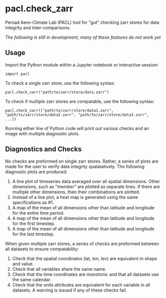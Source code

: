 # pacl.check_zarr
Persad Aero-Climate Lab (PACL) tool for "gut" checking zarr stores for data integrity and inter-comparisons.

*The following is still in development, many of these features do not work yet*

## Usage
Import the Python module within a Jupyter notebook or interactive session:
```
import pacl
```
To check a single zarr store, use the following syntax:
```
pacl.check_zarr("path/to/zarr/store/data.zarr")
```

To check if multiple zarr stores are compatable, use the following syntax:
```
pacl.check_zarr(["path/to/zarr/store/data1.zarr", "path/to/zarr/store/data2.zarr", "path/to/zarr/store/data3.zarr", ...])
```

Running either line of Python code will print out various checks and an image with multiple diagnostic plots.

## Diagnostics and Checks
No checks are preformed on single zarr stores. Rather, a series of plots are made for the user to verify data integrity qualatatively. The following diagnostic plots are produced:
1. A line plot of timeseries data averaged over all spatial dimensions. Other dimensions, such as "member" are plotted as separate lines. If there are multiple other dimensions, then their combinations are plotted.
2. Instead of a line plot, a heat map is generated using the same specifications as #1.
3. A map of the mean of all dimensions other than latitude and longitude for the entire time period.
4. A map of the mean of all dimensions other than latitude and longitude for the first timestep.
5. A map of the mean of all dimensions other than latitude and longitude for the last timestep.

When given multiple zarr stores, a series of checks are preformed between all datasets to ensure compatability:
1. Check that the spatial coordinates (lat, lon, lev) are equivalent in shape and value.
2. Check that all variables share the same name.
3. Check that the time coordinates are monotonic and that all datasets use the same calendar.
4. Check that the units attributes are equivalent for each variable in all datasets.
A warning is issued if any of these checks fail.